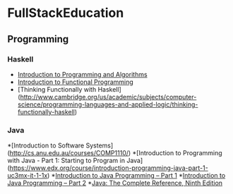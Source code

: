 # FullStackEducation
## Programming
### Haskell
* [Introduction to Programming and Algorithms](http://cs.anu.edu.au/student/comp1100/index.html)
* [Introduction to Functional Programming](https://www.edx.org/course/introduction-functional-programming-delftx-fp101x)
* [Thinking Functionally with Haskell] (http://www.cambridge.org/us/academic/subjects/computer-science/programming-languages-and-applied-logic/thinking-functionally-haskell)

### Java
*[Introduction to Software Systems] (http://cs.anu.edu.au/courses/COMP1110/)
*[Introduction to Programming with Java - Part 1: Starting to Program in Java] (https://www.edx.org/course/introduction-programming-java-part-1-uc3mx-it-1-1x)
*[Introduction to Java Programming – Part 1](https://www.edx.org/course/introduction-java-programming-part-1-hkustx-comp102-1x-0)
*[Introduction to Java Programming – Part 2](https://www.edx.org/course/introduction-java-programming-part-2-hkustx-comp102-2x)
*[Java: The Complete Reference, Ninth Edition](http://www.amazon.com/Java-Complete-Reference-Ninth-Edition-ebook/dp/B00HSO0X6C)
